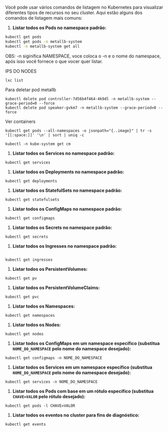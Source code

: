 Você pode usar vários comandos de listagem no Kubernetes para visualizar diferentes tipos de recursos no seu cluster. Aqui estão alguns dos comandos de listagem mais comuns:

1. **Listar todos os Pods no namespace padrão:**

```bash
kubectl get pods
kubectl get pods -n metallb-system
kubectl -n metallb-system get all
```
OBS: -n siginifica NAMESPACE, voce coloca o -n e o nome do namespace, após isso você fornece o que vocer quer listar.

IPS DO NODES

```
lxc list
```

Para deletar pod metallb

```
kubectl delete pod controller-7d56b4f464-4k9dl -n metallb-system --grace-period=0 --force
kubectl delete pod speaker-gvkm7 -n metallb-system --grace-period=0 --force

```

Ver containers

```
kubectl get pods --all-namespaces -o jsonpath="{..image}" | tr -s '[[:space:]]' '\n' | sort | uniq -c

```

```
kubectl -n kube-system get cm
```

1. **Listar todos os Services no namespace padrão:**

```
kubectl get services
```

1. **Listar todos os Deployments no namespace padrão:**

```
kubectl get deployments
```

1. **Listar todos os StatefulSets no namespace padrão:**

```
kubectl get statefulsets
```

1. **Listar todos os ConfigMaps no namespace padrão:**

```
kubectl get configmaps
```

1. **Listar todos os Secrets no namespace padrão:**

```
kubectl get secrets
```

1. **Listar todos os Ingresses no namespace padrão:**

```

kubectl get ingresses
```

1. **Listar todos os PersistentVolumes:**

```
kubectl get pv
```

1. **Listar todos os PersistentVolumeClaims:**

```
kubectl get pvc
```

1. **Listar todos os Namespaces:**

```
kubectl get namespaces
```

1. **Listar todos os Nodes:**

```
kubectl get nodes
```

1. **Listar todos os ConfigMaps em um namespace específico (substitua `NOME_DO_NAMESPACE` pelo nome do namespace desejado):**

```
kubectl get configmaps -n NOME_DO_NAMESPACE
```

1. **Listar todos os Services em um namespace específico (substitua `NOME_DO_NAMESPACE` pelo nome do namespace desejado):**

```
kubectl get services -n NOME_DO_NAMESPACE
```

1. **Listar todos os Pods com base em um rótulo específico (substitua `CHAVE=VALOR` pelo rótulo desejado):**

```
kubectl get pods -l CHAVE=VALOR
```

1. **Listar todos os eventos no cluster para fins de diagnóstico:**

```
kubectl get events
```

